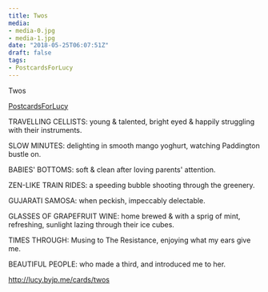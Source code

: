 ```yaml
---
title: Twos
media:
- media-0.jpg
- media-1.jpg
date: "2018-05-25T06:07:51Z"
draft: false
tags:
- PostcardsForLucy
---
```

Twos

[PostcardsForLucy](/tags/postcardsforlucy)



TRAVELLING CELLISTS: young & talented, bright eyed & happily struggling with their instruments.



SLOW MINUTES: delighting in smooth mango yoghurt, watching Paddington bustle on.



BABIES' BOTTOMS: soft & clean after loving parents' attention.



ZEN-LIKE TRAIN RIDES: a speeding bubble shooting through the greenery.



GUJARATI SAMOSA: when peckish, impeccably delectable.



GLASSES OF GRAPEFRUIT WINE: home brewed & with a sprig of mint, refreshing, sunlight lazing through their ice cubes.



TIMES THROUGH: Musing to The Resistance, enjoying what my ears give me.



BEAUTIFUL PEOPLE: who made a third, and introduced me to her.



http://lucy.byjp.me/cards/twos
